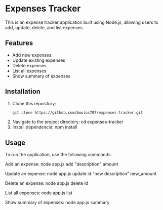 # Expenses Tracker

This is an expense tracker application built using Node.js, allowing users to add, update, delete, and list expenses.

## Features
- Add new expenses
- Update existing expenses
- Delete expenses
- List all expenses
- Show summary of expenses

## Installation

1. Clone this repository:
   ```bash
   git clone https://github.com/boulos707/expenses-tracker.git

2. Navigate to the project directory:
   cd expenses-tracker
3. Install dependencie:
   npm install

## Usage
To run the application, use the following commands:

Add an expense:
node app.js add "description" amount

Update an expense:
node app.js update id "new description" new_amount

Delete an expense:
node app.js delete id

List all expenses:
node app.js list

Show summary of expenses:
node app.js summary
